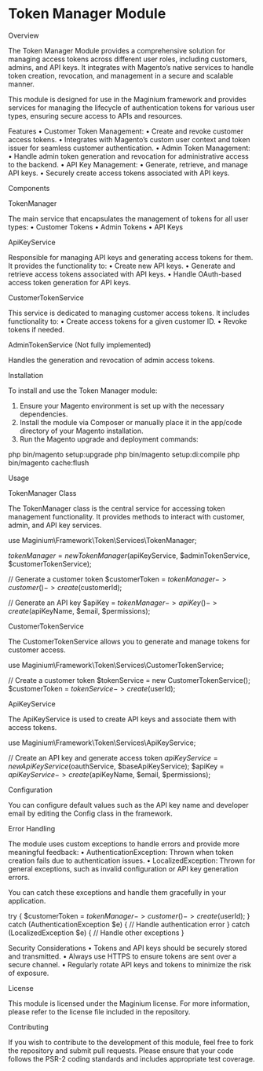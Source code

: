 # Token Manager Module

Overview

The Token Manager Module provides a comprehensive solution for managing access tokens across different user roles, including customers, admins, and
API keys. It integrates with Magento’s native services to handle token creation, revocation, and management in a secure and scalable manner.

This module is designed for use in the Maginium framework and provides services for managing the lifecycle of authentication tokens for various
user types, ensuring secure access to APIs and resources.

Features • Customer Token Management: • Create and revoke customer access tokens. • Integrates with Magento’s custom user context and token issuer for
seamless customer authentication. • Admin Token Management: • Handle admin token generation and revocation for administrative access to the backend. •
API Key Management: • Generate, retrieve, and manage API keys. • Securely create access tokens associated with API keys.

Components

TokenManager

The main service that encapsulates the management of tokens for all user types: • Customer Tokens • Admin Tokens • API Keys

ApiKeyService

Responsible for managing API keys and generating access tokens for them. It provides the functionality to: • Create new API keys. • Generate and
retrieve access tokens associated with API keys. • Handle OAuth-based access token generation for API keys.

CustomerTokenService

This service is dedicated to managing customer access tokens. It includes functionality to: • Create access tokens for a given customer ID. • Revoke
tokens if needed.

AdminTokenService (Not fully implemented)

Handles the generation and revocation of admin access tokens.

Installation

To install and use the Token Manager module:

1.  Ensure your Magento environment is set up with the necessary dependencies.
2.  Install the module via Composer or manually place it in the app/code directory of your Magento installation.
3.  Run the Magento upgrade and deployment commands:

php bin/magento setup:upgrade php bin/magento setup:di:compile php bin/magento cache:flush

Usage

TokenManager Class

The TokenManager class is the central service for accessing token management functionality. It provides methods to interact with customer, admin, and
API key services.

use Maginium\Framework\Token\Services\TokenManager;

$tokenManager = new TokenManager($apiKeyService, $adminTokenService, $customerTokenService);

// Generate a customer token $customerToken = $tokenManager->customer()->create($customerId);

// Generate an API key $apiKey = $tokenManager->apiKey()->create($apiKeyName, $email, $permissions);

CustomerTokenService

The CustomerTokenService allows you to generate and manage tokens for customer access.

use Maginium\Framework\Token\Services\CustomerTokenService;

// Create a customer token $tokenService = new CustomerTokenService();
$customerToken = $tokenService->create($userId);

ApiKeyService

The ApiKeyService is used to create API keys and associate them with access tokens.

use Maginium\Framework\Token\Services\ApiKeyService;

// Create an API key and generate access token $apiKeyService = new ApiKeyService($oauthService, $baseApiKeyService);
$apiKey =
$apiKeyService->create($apiKeyName, $email, $permissions);

Configuration

You can configure default values such as the API key name and developer email by editing the Config class in the framework.

Error Handling

The module uses custom exceptions to handle errors and provide more meaningful feedback: • AuthenticationException: Thrown when token creation fails
due to authentication issues. • LocalizedException: Thrown for general exceptions, such as invalid configuration or API key generation errors.

You can catch these exceptions and handle them gracefully in your application.

try { $customerToken = $tokenManager->customer()->create($userId); } catch (AuthenticationException $e) { // Handle authentication error } catch
(LocalizedException $e) { // Handle other exceptions }

Security Considerations • Tokens and API keys should be securely stored and transmitted. • Always use HTTPS to ensure tokens are sent over a secure
channel. • Regularly rotate API keys and tokens to minimize the risk of exposure.

License

This module is licensed under the Maginium license. For more information, please refer to the license file included in the repository.

Contributing

If you wish to contribute to the development of this module, feel free to fork the repository and submit pull requests. Please ensure that your code
follows the PSR-2 coding standards and includes appropriate test coverage.
